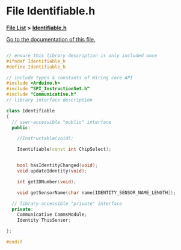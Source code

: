 
# File Identifiable.h

[**File List**](files.md) **>** [**Identifiable.h**](_identifiable_8h.md)

[Go to the documentation of this file.](_identifiable_8h.md) 


````cpp

// ensure this library description is only included once
#ifndef Identifiable_h
#define Identifiable_h

// include types & constants of Wiring core API
#include <Arduino.h>
#include "SPI_InstructionSet.h"
#include "Communicative.h"
// library interface description

class Identifiable
{
  // user-accessible "public" interface
  public:

    //Instructable(void);

    Identifiable(const int ChipSelect);


    bool hasIdentityChanged(void);
    void updateIdentity(void);

    int getIDNumber(void);

    void getSensorName(char name[IDENTITY_SENSOR_NAME_LENGTH]);

  // library-accessible "private" interface
  private:
    Communicative CommsModule;
    Identity ThisSensor;

};

#endif
````

